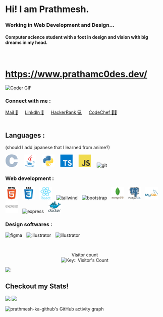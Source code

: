 # Hi! I am Prathmesh.  
### Working in Web Development and Design...
#### Computer science student with a foot in design and vision with big dreams in my head.
<br>
<h1><a target="_blank" href="https://www.prathamc0des.dev/">https://www.prathamc0des.dev/</a></h1>

<img alt="Coder GIF" height=auto width=auto src="https://cdn.dribbble.com/users/730703/screenshots/6581243/avento.gif" />


<br>
<h3 align="left">Connect with me : </h3>
  <a target="_blank" href="mailto:pkale@albany.edu">Mail 📨</a> &emsp; <a target="_blank" href="https://www.linkedin.com/in/prathmesh-kale-a1713623a/">Linkdln 👔</a> &emsp; <a target="_blank" href="https://www.hackerrank.com/profile/_pratham_codes_">HackerRank 💻</a> &emsp; <a target="_blank" href="https://www.codechef.com/users/pratham_c0des">CodeChef 👨‍🍳 </a> <br>
<br>
<p align="left"> 
<h2 align="left">Languages : </h2>
(should I add japanese that I learned from anime?)


<img src="https://raw.githubusercontent.com/devicons/devicon/master/icons/c/c-original.svg" alt="c" width="40" height="40"/>&emsp; <img src="https://raw.githubusercontent.com/devicons/devicon/master/icons/java/java-original.svg" alt="java" width="40" height="40"/>&emsp; <img src="https://raw.githubusercontent.com/devicons/devicon/master/icons/python/python-original.svg" alt="python" width="40" height="40"/>&emsp; <img src="https://raw.githubusercontent.com/devicons/devicon/master/icons/typescript/typescript-original.svg" alt="typescript" width="40" height="40"/>&emsp; <img src="https://raw.githubusercontent.com/devicons/devicon/master/icons/javascript/javascript-original.svg" alt="javascript" width="40" height="40"/>&emsp; <img src="https://www.vectorlogo.zone/logos/git-scm/git-scm-icon.svg" alt="git" width="40" height="40"/>

<h3 align="left">Web development : </h3>


<img src="https://raw.githubusercontent.com/devicons/devicon/master/icons/html5/html5-original-wordmark.svg" alt="html5" width="40" height="40"/>&emsp;<img src="https://raw.githubusercontent.com/devicons/devicon/master/icons/css3/css3-original-wordmark.svg" alt="css3" width="40" height="40"/>&emsp;<img src="https://raw.githubusercontent.com/devicons/devicon/master/icons/react/react-original-wordmark.svg" alt="react" width="40" height="40"/>&emsp;<img src="https://www.vectorlogo.zone/logos/tailwindcss/tailwindcss-icon.svg" alt="tailwind" width="40" height="40"/>&emsp;<img src="https://github.com/prathmesh-ka-github/prathmesh-ka-github/assets/103999608/820cfc9a-9ca6-4517-9378-c083204fd220" alt="bootstrap" width="50" height="40"/>&emsp;<img src="https://raw.githubusercontent.com/devicons/devicon/master/icons/mongodb/mongodb-original-wordmark.svg" alt="mongodb" width="40" height="40"/>&emsp;<img src="https://raw.githubusercontent.com/devicons/devicon/master/icons/postgresql/postgresql-original-wordmark.svg" alt="postgresql" width="40" height="40"/>&emsp;<img src="https://raw.githubusercontent.com/devicons/devicon/master/icons/mysql/mysql-original-wordmark.svg" alt="mysql" width="40" height="40"/>&emsp;<img src="https://raw.githubusercontent.com/devicons/devicon/master/icons/express/express-original-wordmark.svg" alt="express" width="40" height="40"/>&emsp;<img src="https://github.com/prathmesh-ka-github/prathmesh-ka-github/assets/103999608/adf769c2-5b4e-4dd7-bd75-41e8b9a2bf4c" alt="express" width="35" height="40"/>&emsp;<img src="https://raw.githubusercontent.com/devicons/devicon/master/icons/docker/docker-original-wordmark.svg" alt="docker" width="40" height="40"/>

<h3 align="left">Design softwares : </h3>


<img src="https://www.vectorlogo.zone/logos/figma/figma-icon.svg" alt="figma" width="40" height="40"/>&emsp;<img src="https://www.vectorlogo.zone/logos/adobe_illustrator/adobe_illustrator-icon.svg" alt="illustrator" width="40" height="40"/>&emsp;<img src="https://github.com/prathmesh-ka-github/prathmesh-ka-github/assets/103999608/0911052f-8b6e-4e9b-9cd5-57958e675db5" alt="illustrator" width="40" height="40"/>
</p>

<br>
<p align="center"> 
  Visitor count<br>
  <img src="https://profile-counter.deno.dev/prathmesh-ka-github/count.svg" alt="Key:: Visitor's Count" />
</p>

<a href=https://github.com/prathmesh-ka-github><img src="contributions.svg"></a>
<br> 


<h2 align="left">Checkout my Stats!</h2>

[//]: ![](https://github-readme-stats.vercel.app/api/top-langs/?username=prathmesh-ka-github&theme=tokyonight&hide_border=true&include_all_commits=false&count_private=true&layout=compact)<br/>
![](https://github-readme-stats.vercel.app/api?username=prathmesh-ka-github&theme=tokyonight&hide_border=true&include_all_commits=false&count_private=false)
![](https://github-readme-streak-stats-eight.vercel.app/?user=prathmesh-ka-github&theme=tokyonight&hide_border=true)<br/>

![prathmesh-ka-github's GitHub activity graph]( https://github-readme-activity-graph.vercel.app/graph?username=prathmesh-ka-github&theme=react-dark&area=true&hide_border=true#gh-light-mode-only)
